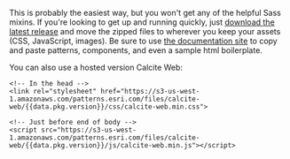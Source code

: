 This is probably the easiest way, but you won't get any of the helpful Sass mixins. If you're looking to get up and running quickly, just [download the latest release](https://github.com/ArcGIS/calcite-web/releases) and move the zipped files to wherever you keep your assets (CSS, JavaScript, images). Be sure to use [the documentation site](http://esri.github.io/calcite-web/) to copy and paste patterns, components, and even a sample html boilerplate.

You can also use a hosted version Calcite Web:

```
<!-- In the head -->
<link rel="stylesheet" href="https://s3-us-west-1.amazonaws.com/patterns.esri.com/files/calcite-web/{{data.pkg.version}}/css/calcite-web.min.css">

<!-- Just before end of body -->
<script src="https://s3-us-west-1.amazonaws.com/patterns.esri.com/files/calcite-web/{{data.pkg.version}}/js/calcite-web.min.js"></script>
```
